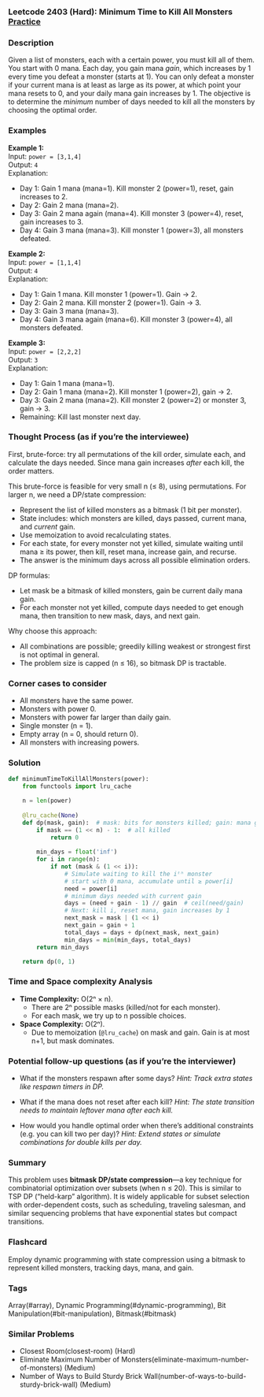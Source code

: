 ### Leetcode 2403 (Hard): Minimum Time to Kill All Monsters [Practice](https://leetcode.com/problems/minimum-time-to-kill-all-monsters)

### Description  
Given a list of monsters, each with a certain power, you must kill all of them. You start with 0 mana. Each day, you gain mana *gain*, which increases by 1 every time you defeat a monster (starts at 1). You can only defeat a monster if your current mana is at least as large as its power, at which point your mana resets to 0, and your daily mana gain increases by 1. The objective is to determine the *minimum* number of days needed to kill all the monsters by choosing the optimal order.

### Examples  

**Example 1:**  
Input: `power = [3,1,4]`  
Output: `4`  
Explanation:  
- Day 1: Gain 1 mana (mana=1). Kill monster 2 (power=1), reset, gain increases to 2.
- Day 2: Gain 2 mana (mana=2).
- Day 3: Gain 2 mana again (mana=4). Kill monster 3 (power=4), reset, gain increases to 3.
- Day 4: Gain 3 mana (mana=3). Kill monster 1 (power=3), all monsters defeated.

**Example 2:**  
Input: `power = [1,1,4]`  
Output: `4`  
Explanation:  
- Day 1: Gain 1 mana. Kill monster 1 (power=1). Gain → 2.
- Day 2: Gain 2 mana. Kill monster 2 (power=1). Gain → 3.
- Day 3: Gain 3 mana (mana=3).
- Day 4: Gain 3 mana again (mana=6). Kill monster 3 (power=4), all monsters defeated.

**Example 3:**  
Input: `power = [2,2,2]`  
Output: `3`  
Explanation:  
- Day 1: Gain 1 mana (mana=1).
- Day 2: Gain 1 mana (mana=2). Kill monster 1 (power=2), gain → 2.
- Day 3: Gain 2 mana (mana=2). Kill monster 2 (power=2) or monster 3, gain → 3.
- Remaining: Kill last monster next day.

### Thought Process (as if you’re the interviewee)  
First, brute-force: try all permutations of the kill order, simulate each, and calculate the days needed. Since mana gain increases *after* each kill, the order matters.

This brute-force is feasible for very small n (≤ 8), using permutations. For larger n, we need a DP/state compression:

- Represent the list of killed monsters as a bitmask (1 bit per monster).
- State includes: which monsters are killed, days passed, current mana, and *current* gain.
- Use memoization to avoid recalculating states.
- For each state, for every monster not yet killed, simulate waiting until mana ≥ its power, then kill, reset mana, increase gain, and recurse.
- The answer is the minimum days across all possible elimination orders.

DP formulas:
- Let mask be a bitmask of killed monsters, gain be current daily mana gain.
- For each monster not yet killed, compute days needed to get enough mana, then transition to new mask, days, and next gain.

Why choose this approach:
- All combinations are possible; greedily killing weakest or strongest first is not optimal in general.
- The problem size is capped (n ≤ 16), so bitmask DP is tractable.

### Corner cases to consider  
- All monsters have the same power.
- Monsters with power 0.
- Monsters with power far larger than daily gain.
- Single monster (n = 1).
- Empty array (n = 0, should return 0).
- All monsters with increasing powers.

### Solution

```python
def minimumTimeToKillAllMonsters(power):
    from functools import lru_cache

    n = len(power)
    
    @lru_cache(None)
    def dp(mask, gain):  # mask: bits for monsters killed; gain: mana gain per day (starts at 1)
        if mask == (1 << n) - 1:  # all killed
            return 0
        
        min_days = float('inf')
        for i in range(n):
            if not (mask & (1 << i)):
                # Simulate waiting to kill the iᵗʰ monster
                # start with 0 mana, accumulate until ≥ power[i]
                need = power[i]
                # minimum days needed with current gain
                days = (need + gain - 1) // gain  # ceil(need/gain)
                # Next: kill i, reset mana, gain increases by 1
                next_mask = mask | (1 << i)
                next_gain = gain + 1
                total_days = days + dp(next_mask, next_gain)
                min_days = min(min_days, total_days)
        return min_days

    return dp(0, 1)
```

### Time and Space complexity Analysis  

- **Time Complexity:** O(2ⁿ × n).  
  - There are 2ⁿ possible masks (killed/not for each monster).
  - For each mask, we try up to n possible choices.
- **Space Complexity:** O(2ⁿ).  
  - Due to memoization (`@lru_cache`) on mask and gain. Gain is at most n+1, but mask dominates.

### Potential follow-up questions (as if you’re the interviewer)  

- What if the monsters respawn after some days?
  *Hint: Track extra states like respawn timers in DP.*

- What if the mana does not reset after each kill?
  *Hint: The state transition needs to maintain leftover mana after each kill.*

- How would you handle optimal order when there’s additional constraints (e.g. you can kill two per day)?
  *Hint: Extend states or simulate combinations for double kills per day.*

### Summary
This problem uses **bitmask DP/state compression**—a key technique for combinatorial optimization over subsets (when n ≤ 20). This is similar to TSP DP (“held-karp” algorithm). It is widely applicable for subset selection with order-dependent costs, such as scheduling, traveling salesman, and similar sequencing problems that have exponential states but compact transitions.


### Flashcard
Employ dynamic programming with state compression using a bitmask to represent killed monsters, tracking days, mana, and gain.

### Tags
Array(#array), Dynamic Programming(#dynamic-programming), Bit Manipulation(#bit-manipulation), Bitmask(#bitmask)

### Similar Problems
- Closest Room(closest-room) (Hard)
- Eliminate Maximum Number of Monsters(eliminate-maximum-number-of-monsters) (Medium)
- Number of Ways to Build Sturdy Brick Wall(number-of-ways-to-build-sturdy-brick-wall) (Medium)